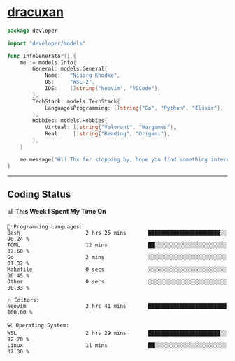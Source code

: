 <!-- Banner -->
<!--
<img src="https://i.imgur.com/mz4ym1F.png" style="max-height:550px"/>
-->

<!-- Coded Intro -->
# [dracuxan](https://bynisarg.in/)

```go
package devloper

import "developer/models"

func InfoGenerator() {
	me := models.Info{
		General: models.General{
			Name:   "Nisarg Khodke",
			OS:     "WSL-2",
			IDE:    []string{"NeoVim", "VSCode"},
		},
		TechStack: models.TechStack{
			LanguagesProgramming: []string{"Go", "Python", "Elixir"},
		},
		Hobbies: models.Hobbies{
			Virtual: []string{"Valorant", "Wargames"},
			Real:    []string{"Reading", "Origami"},
		},		
	}

	me.message("Hi! Thx for stopping by, hope you find something interesting!") 
}
```

---

## Coding Status


<!--START_SECTION:waka-->
📊 **This Week I Spent My Time On** 

```text
💬 Programming Languages: 
Bash                     2 hrs 25 mins       ███████████████████████░░   90.24 % 
TOML                     12 mins             ██░░░░░░░░░░░░░░░░░░░░░░░   07.60 % 
Go                       2 mins              ░░░░░░░░░░░░░░░░░░░░░░░░░   01.32 % 
Makefile                 0 secs              ░░░░░░░░░░░░░░░░░░░░░░░░░   00.45 % 
Other                    0 secs              ░░░░░░░░░░░░░░░░░░░░░░░░░   00.33 % 

🔥 Editors: 
Neovim                   2 hrs 41 mins       █████████████████████████   100.00 % 

💻 Operating System: 
WSL                      2 hrs 29 mins       ███████████████████████░░   92.70 % 
Linux                    11 mins             ██░░░░░░░░░░░░░░░░░░░░░░░   07.30 % 
```


<!--END_SECTION:waka-->
